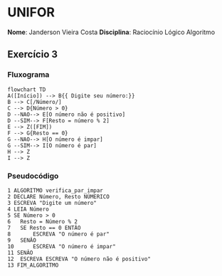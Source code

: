 # UNIFOR

**Nome**: Janderson Vieira Costa
**Disciplina**: Raciocínio Lógico Algoritmo
## Exercício 3
### Fluxograma

````mermaid
flowchart TD
A([Início]) --> B{{ Digite seu número:}}
B --> C[/Número/]
C --> D{Número > 0}
D --NAO--> E[O número não é positivo]
D --SIM--> F[Resto = número % 2]
E --> Z([FIM])
F --> G{Resto == 0}
G --NAO--> H[O número é impar]
G --SIM--> I[O número é par]
H --> Z
I --> Z
````
### Pseudocódigo
````
1 ALGORITMO verifica_par_impar
2 DECLARE Número, Resto NÚMERICO
3 ESCREVA "Digite um número" 
4 LEIA Número
5 SE Número > 0
6 	Resto = Número % 2
7 	SE Resto == 0 ENTÂO
8 		ESCREVA "O número é par"
9 	SENÂO
10 		ESCREVA "O número é impar"
11 SENÂO
12 	ESCREVA ESCREVA "O número não é positivo"
13 FIM_ALGORITMO
````
